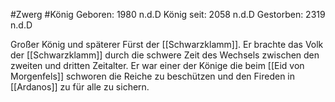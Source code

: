 #Zwerg #König
Geboren: 1980 n.d.D 
König seit: 2058 n.d.D
Gestorben: 2319 n.d.D 

Großer König und späterer Fürst der [[Schwarzklamm]]. Er brachte das Volk der [[Schwarzklamm]] durch die schwere Zeit des Wechsels zwischen den zweiten und dritten Zeitalter. Er war einer der Könige die beim [[Eid von Morgenfels]] schworen die Reiche zu beschützen und den Fireden in [[Ardanos]] zu für alle zu sichern.